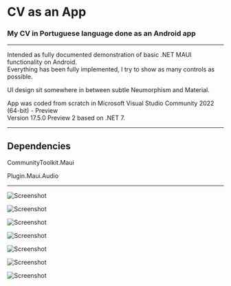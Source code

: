 # CV as an App    
### My CV in Portuguese language done as an Android app

<hr>

Intended as fully documented demonstration of basic .NET MAUI functionality on Android.   
Everything has been fully implemented, I try to show as many controls as possible.   

UI design sit somewhere in between subtle Neumorphism and Material.     

App was coded from scratch in Microsoft Visual Studio Community 2022 (64-bit) - Preview    
Version 17.5.0 Preview 2 based on .NET 7.   

<hr>

## Dependencies    

CommunityToolkit.Maui    

Plugin.Maui.Audio    

<hr>

![Screenshot](Screenshots/Screenshot1.jpg?raw=true "Screenshot")

![Screenshot](Screenshots/Screenshot2.jpg?raw=true "Screenshot")

![Screenshot](Screenshots/Screenshot3.jpg?raw=true "Screenshot")

![Screenshot](Screenshots/Screenshot4.jpg?raw=true "Screenshot")

![Screenshot](Screenshots/Screenshot5.jpg?raw=true "Screenshot")

![Screenshot](Screenshots/Screenshot6.jpg?raw=true "Screenshot")

![Screenshot](Screenshots/Screenshot7.jpg?raw=true "Screenshot")
